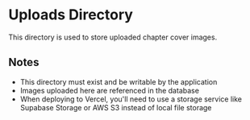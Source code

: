 # Uploads Directory

This directory is used to store uploaded chapter cover images.

## Notes

- This directory must exist and be writable by the application
- Images uploaded here are referenced in the database
- When deploying to Vercel, you'll need to use a storage service like Supabase Storage or AWS S3 instead of local file storage